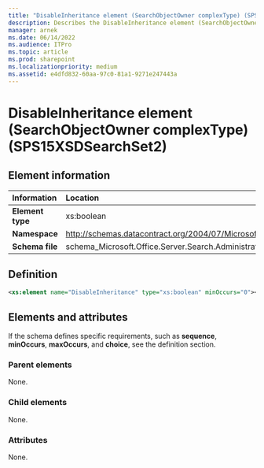```yaml
---
title: "DisableInheritance element (SearchObjectOwner complexType) (SPS15XSDSearchSet2)"
description: Describes the DisableInheritance element (SearchObjectOwner complexType) (SPS15XSDSearchSet2) and provides the element information, a definition, and the elements and attributes.
manager: arnek
ms.date: 06/14/2022
ms.audience: ITPro
ms.topic: article
ms.prod: sharepoint
ms.localizationpriority: medium
ms.assetid: e4dfd832-60aa-97c0-81a1-9271e247443a
---
```


# DisableInheritance element (SearchObjectOwner complexType) (SPS15XSDSearchSet2)

 
  
## Element information

|Information|Location|
|:-----|:-----|
|**Element type** |xs:boolean |
|**Namespace** |http://schemas.datacontract.org/2004/07/Microsoft.Office.Server.Search.Administration |
|**Schema file** |schema_Microsoft.Office.Server.Search.Administration.xsd |
   
## Definition

```XML
<xs:element name="DisableInheritance" type="xs:boolean" minOccurs="0"></xs:element>

```

## Elements and attributes

If the schema defines specific requirements, such as **sequence**, **minOccurs**, **maxOccurs**, and **choice**, see the definition section. 
  
### Parent elements

None.
  
### Child elements

None.
  
### Attributes

None.
  


